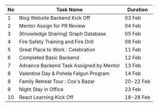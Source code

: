 | No  | Task Name                               | Duration  |
| --- | --------------------------------------- | --------- |
| 1   | Blog Website Backend Kick Off           | 03 Feb    |
| 2   | Mentor Assign for PR Review             | 04 Feb    |
| 3   | [Knowledge Sharing] Graph Database      | 05 Feb    |
| 4   | Fire Safety Training and Fire Drill     | 08 Feb    |
| 5   | Great Place to Work : Celebration       | 11 Feb    |
| 6   | Completed Basic Backend                 | 12 Feb    |
| 7   | Advance Backend Task Assigned by Mentor | 13 Feb    |
| 8   | Valentine Day & Pohela Falgun Program   | 14 Feb    |
| 8   | Family Retreat Tour : Cox's Bazar       | 20-22 Feb |
| 9   | Night Stay in Office                    | 23 Feb    |
| 10  | React Learning Kick Off                 | 18-28 Feb |
